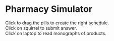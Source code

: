 # Pharmacy Simulator

Click to drag the pills to create the right schedule.
<br>
Click on squirrel to submit answer.
<br>
Click on laptop to read monographs of products.

